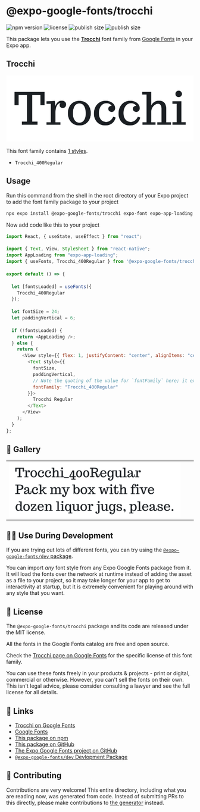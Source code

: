 # @expo-google-fonts/trocchi

![npm version](https://flat.badgen.net/npm/v/@expo-google-fonts/trocchi)
![license](https://flat.badgen.net/github/license/expo/google-fonts)
![publish size](https://flat.badgen.net/packagephobia/install/@expo-google-fonts/trocchi)
![publish size](https://flat.badgen.net/packagephobia/publish/@expo-google-fonts/trocchi)

This package lets you use the [**Trocchi**](https://fonts.google.com/specimen/Trocchi) font family from [Google Fonts](https://fonts.google.com/) in your Expo app.

## Trocchi

![Trocchi](./font-family.png)

This font family contains [1 styles](#-gallery).

- `Trocchi_400Regular`

## Usage

Run this command from the shell in the root directory of your Expo project to add the font family package to your project

```sh
npx expo install @expo-google-fonts/trocchi expo-font expo-app-loading
```

Now add code like this to your project

```js
import React, { useState, useEffect } from "react";

import { Text, View, StyleSheet } from "react-native";
import AppLoading from "expo-app-loading";
import { useFonts, Trocchi_400Regular } from '@expo-google-fonts/trocchi';

export default () => {

  let [fontsLoaded] = useFonts({
    Trocchi_400Regular
  });

  let fontSize = 24;
  let paddingVertical = 6;

  if (!fontsLoaded) {
    return <AppLoading />;
  } else {
    return (
      <View style={{ flex: 1, justifyContent: "center", alignItems: "center" }}>
        <Text style={{
          fontSize,
          paddingVertical,
          // Note the quoting of the value for `fontFamily` here; it expects a string!
          fontFamily: "Trocchi_400Regular"
        }}>
          Trocchi Regular
        </Text>
      </View>
    );
  }
};
```

## 🔡 Gallery


||||
|-|-|-|
|![Trocchi_400Regular](./Trocchi_400Regular.ttf.png)||||


## 👩‍💻 Use During Development

If you are trying out lots of different fonts, you can try using the [`@expo-google-fonts/dev` package](https://github.com/expo/google-fonts/tree/master/font-packages/dev#readme).

You can import _any_ font style from any Expo Google Fonts package from it. It will load the fonts over the network at runtime instead of adding the asset as a file to your project, so it may take longer for your app to get to interactivity at startup, but it is extremely convenient for playing around with any style that you want.


## 📖 License

The `@expo-google-fonts/trocchi` package and its code are released under the MIT license.

All the fonts in the Google Fonts catalog are free and open source.

Check the [Trocchi page on Google Fonts](https://fonts.google.com/specimen/Trocchi) for the specific license of this font family.

You can use these fonts freely in your products & projects - print or digital, commercial or otherwise. However, you can't sell the fonts on their own. This isn't legal advice, please consider consulting a lawyer and see the full license for all details.

## 🔗 Links

- [Trocchi on Google Fonts](https://fonts.google.com/specimen/Trocchi)
- [Google Fonts](https://fonts.google.com/)
- [This package on npm](https://www.npmjs.com/package/@expo-google-fonts/trocchi)
- [This package on GitHub](https://github.com/expo/google-fonts/tree/master/font-packages/trocchi)
- [The Expo Google Fonts project on GitHub](https://github.com/expo/google-fonts)
- [`@expo-google-fonts/dev` Devlopment Package](https://github.com/expo/google-fonts/tree/master/font-packages/dev)

## 🤝 Contributing

Contributions are very welcome! This entire directory, including what you are reading now, was generated from code. Instead of submitting PRs to this directly, please make contributions to [the generator](https://github.com/expo/google-fonts/tree/master/packages/generator) instead.
